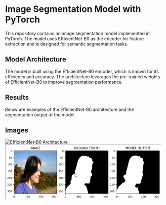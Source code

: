 # Image Segmentation Model with PyTorch

This repository contains an image segmentation model implemented in PyTorch. The model uses EfficientNet-B0 as the encoder for feature extraction and is designed for semantic segmentation tasks.

## Model Architecture

The model is built using the EfficientNet-B0 encoder, which is known for its efficiency and accuracy. The architecture leverages the pre-trained weights of EfficientNet-B0 to improve segmentation performance.

## Results

Below are examples of the EfficientNet-B0 architecture and the segmentation output of the model.

## Images

![EfficientNet-B0 Architecture](images/efficient-b0-architecture.png)
![Segmentation Output](images/segmentation-output.png)
